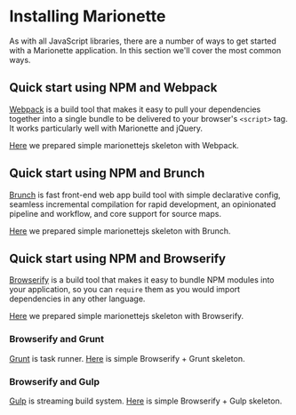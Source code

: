 # Installing Marionette

As with all JavaScript libraries, there are a number of ways to get started with
a Marionette application. In this section we'll cover the most common ways.


## Quick start using NPM and Webpack

[Webpack][webpack] is a build tool that makes it easy to pull your dependencies
together into a single bundle to be delivered to your browser's `<script>` tag.
It works particularly well with Marionette and jQuery.

[Here](https://github.com/marionettejs/marionette-integrations/tree/master/webpack)
we prepared simple marionettejs skeleton with Webpack.


## Quick start using NPM and Brunch

[Brunch][brunch] is fast front-end web app build tool with simple declarative config,
seamless incremental compilation for rapid development, an opinionated pipeline
and workflow, and core support for source maps.

[Here](https://github.com/marionettejs/marionette-integrations/tree/master/brunch)
we prepared simple marionettejs skeleton with Brunch.


## Quick start using NPM and Browserify

[Browserify][browserify] is a build tool that makes it easy to bundle NPM
modules into your application, so you can `require` them as you would import
dependencies in any other language.

[Here](https://github.com/marionettejs/marionette-integrations/tree/master/browserify)
we prepared simple marionettejs skeleton with Browserify.

### Browserify and Grunt

[Grunt][grunt] is task runner. [Here](https://github.com/marionettejs/marionette-integrations/tree/master/browserify_grunt) is simple Browserify + Grunt skeleton.

### Browserify and Gulp

[Gulp][gulp] is streaming build system. [Here](https://github.com/marionettejs/marionette-integrations/tree/master/browserify-gulp) is simple Browserify + Gulp skeleton.


[browserify]: http://browserify.org/
[webpack]: https://webpack.github.io/
[brunch]: http://brunch.io/
[grunt]: http://gruntjs.com/
[gulp]: http://gulpjs.com/
